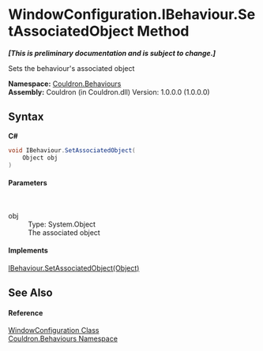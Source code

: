 # WindowConfiguration.IBehaviour.SetAssociatedObject Method 
 _**\[This is preliminary documentation and is subject to change.\]**_

Sets the behaviour's associated object

**Namespace:**&nbsp;<a href="N_Couldron_Behaviours">Couldron.Behaviours</a><br />**Assembly:**&nbsp;Couldron (in Couldron.dll) Version: 1.0.0.0 (1.0.0.0)

## Syntax

**C#**<br />
``` C#
void IBehaviour.SetAssociatedObject(
	Object obj
)
```


#### Parameters
&nbsp;<dl><dt>obj</dt><dd>Type: System.Object<br />The associated object</dd></dl>

#### Implements
<a href="M_Couldron_Behaviours_IBehaviour_SetAssociatedObject">IBehaviour.SetAssociatedObject(Object)</a><br />

## See Also


#### Reference
<a href="T_Couldron_Behaviours_WindowConfiguration">WindowConfiguration Class</a><br /><a href="N_Couldron_Behaviours">Couldron.Behaviours Namespace</a><br />